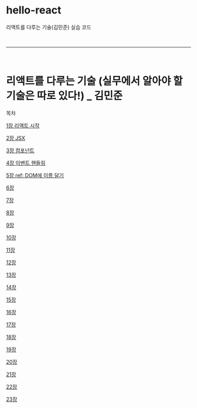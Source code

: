 # hello-react

리액트를 다루는 기술(김민준) 실습 코드

<br/>

---

<br/>

# 리액트를 다루는 기술 (실무에서 알아야 할 기술은 따로 있다!) _ 김민준

목차


[1장 리액트 시작](docs/01.md)

[2장 JSX](docs/02.md)

[3장 컴포넌트](docs/03.md)

[4장 이벤트 핸들링](docs/04.md)

[5장 ref: DOM에 이름 달기](docs/05.md)

[6장 ](docs/01.md)

[7장 ](docs/01.md)

[8장 ](docs/01.md)

[9장 ](docs/01.md)

[10장 ](docs/01.md)

[11장 ](docs/01.md)

[12장 ](docs/01.md)

[13장 ](docs/01.md)

[14장 ](docs/01.md)

[15장 ](docs/01.md)

[16장 ](docs/01.md)

[17장 ](docs/01.md)

[18장 ](docs/01.md)

[19장 ](docs/01.md)

[20장 ](docs/01.md)

[21장 ](docs/01.md)

[22장 ](docs/01.md)

[23장 ](docs/01.md)